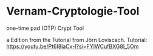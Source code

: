 # Vernam-Cryptologie-Tool
  one-time pad (OTP) Crypt Tool

a Edition from the Tutorial from Jörn Loviscach.
Tutorial: https://youtu.be/Pt6I8laCx-I?si=FYIWCufBXG8I_5Om
